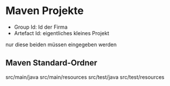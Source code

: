 Maven Projekte
==============

- Group Id: Id der Firma
- Artefact Id: eigentliches kleines Projekt

nur diese beiden müssen eingegeben werden

## Maven Standard-Ordner
src/main/java
src/main/resources
src/test/java
src/test/resources

